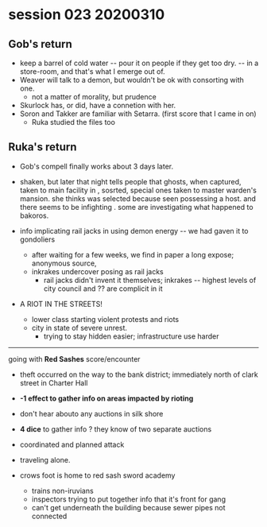 # session 023 20200310

## Gob's return
- keep a barrel of cold water -- pour it on people if they get too dry. -- in a store-room, and that's what I emerge out of.
- Weaver will talk to a demon, but wouldn't be ok with consorting with one.
  - not a matter of morality, but prudence
- Skurlock has, or did, have a connetion with her.
- Soron and Takker are familiar with Setarra. (first score that I came in on)
  - Ruka studied the files too

## Ruka's return
- Gob's compell finally works about 3 days later. 
- shaken, but later that night tells people that ghosts, when captured, taken to main facility in , sosrted, special ones taken to master warden's mansion. she thinks was selected because seen possessing a host. and there seems to be infighting . some are investigating what happened to bakoros.

- info implicating rail jacks in using demon energy -- we had gaven it to gondoliers
  - after waiting for a few weeks, we find in paper a long expose; anonymous source, 
  - inkrakes undercover posing as rail jacks
    - rail jacks didn't invent it themselves; inkrakes -- highest levels of city council and ?? are complicit in it
- A RIOT IN THE STREETS!
  - lower class starting violent protests and riots
  - city in state of severe unrest.
    - trying to stay hidden easier; infrastructure use harder

---
going with __Red Sashes__ score/encounter

- theft occurred on the way to the bank district; immediately north of clark street in Charter Hall
- __-1 effect to gather info on areas impacted by rioting__
- don't hear abouto any auctions in silk shore
- __4 dice__ to gather info ? they know of two separate auctions
- coordinated and planned attack
- traveling alone.

- crows foot is home to red sash sword academy
  - trains non-iruvians
  - inspectors trying to put together info that it's front for gang
  - can't get underneath the building because sewer pipes not connected